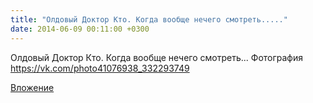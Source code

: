 ```yaml
---
title: "Олдовый Доктор Кто. Когда вообще нечего смотреть....."
date: 2014-06-09 00:11:00 +0300
---
```


Олдовый Доктор Кто. Когда вообще нечего смотреть...
Фотография
https://vk.com/photo41076938_332293749

[Вложение](https://vk.com/photo41076938_332293749)
